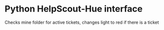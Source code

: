 # Python HelpScout-Hue interface
Checks mine folder for active tickets, changes light to red if there is a ticket



